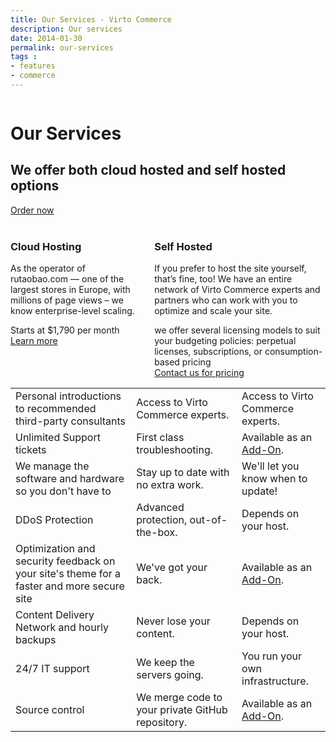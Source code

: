 ```yaml
---
title: Our Services - Virto Commerce
description: Our services
date: 2014-01-30
permalink: our-services
tags : 
- features
- commerce
---
```

<div class="slider">
	<img alt="" src="assets/images/bg-enterprise.jpg" class="slider-bg">
	<div class="responsive">
		<div class="slider-info">
			<h1 class="slider-title">Our Services</h1>
			<h2 class="slider-descr">
				We offer both cloud hosted and self hosted options
			</h2>
			<a class="button fill" href="/contact-us">Order now</a>
		</div>
	</div>
</div>
<br/>
<div class="our-services __responsive">
    <div class="columns three clearfix">
        <div class="column">
            <h3>Cloud Hosting</h3>
            <p>As the operator of rutaobao.com — one of the largest stores in Europe, with millions of
                page views – we know enterprise-level scaling.</p>
            <div class="our-services-price">
                <span class="small">Starts at</span>
                <span class="big">$1,790</span> per month
            </div>
            <a href="/our-offers/cloud-ecommerce-platform" class="button">Learn more</a>
        </div>
        <div class="column">
            <h3>Self Hosted</h3>
            <p>If you prefer to host the site yourself, that’s fine, too! We have an entire network of Virto Commerce experts and partners who can work with
                you to optimize and scale your site.</p>
            <div class="our-services-price">
                <span class="small">
                    we offer several licensing models to suit your budgeting policies: perpetual licenses, subscriptions, or consumption-based pricing
                </span>
            </div>
            <a href="/contact-us" class="button">Contact us for pricing</a>
        </div>
    </div>
    <table class="data __three">
        <tr>
            <td>Personal introductions to recommended third-party consultants</td>
            <td>Access to Virto Commerce experts.</td>
            <td>Access to Virto Commerce experts.</td>
        </tr>
        <tr>
            <td>Unlimited Support tickets</td>
            <td>First class troubleshooting.</td>
            <td>Available as an <a href="/contact-us">Add-On</a>.</td>
        </tr>
        <tr>
            <td>We manage the software and hardware so you don't have to</td>
            <td>Stay up to date with no extra work.</td>
            <td>We'll let you know when to update!</td>
        </tr>
        <tr>
            <td>DDoS Protection</td>
            <td>Advanced protection, out-of-the-box.</td>
            <td>Depends on your host.</td>
        </tr>
        <tr>
            <td>Optimization and security feedback on your site's theme for a faster and more secure site</td>
            <td>We've got your back.</td>
            <td>Available as an <a href="/contact-us">Add-On</a>.</td>
        </tr>
        <tr>
            <td>Content Delivery Network and hourly backups</td>
            <td>Never lose your content.</td>
            <td>Depends on your host.</td>
        </tr>
        <tr>
            <td>24/7 IT support</td>
            <td>We keep the servers going.</td>
            <td>You run your own infrastructure.</td>
        </tr>
        <tr>
            <td>Source control</td>
            <td>We merge code to your private GitHub repository.</td>
            <td>Available as an <a href="/contact-us">Add-On</a>.</td>
        </tr>
    </table>
</div>
